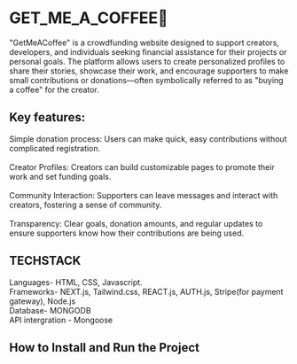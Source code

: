 # GET_ME_A_COFFEE🍵
"GetMeACoffee" is a crowdfunding website designed to support creators, developers, and individuals seeking financial assistance for their projects or personal goals. The platform allows users to create personalized profiles to share their stories, showcase their work, and encourage supporters to make small contributions or donations—often symbolically referred to as "buying a coffee" for the creator.

## Key features:
  Simple donation process: Users can make quick, easy contributions without complicated registration.
  <br><br>
  Creator Profiles: Creators can build customizable pages to promote their work and set funding goals.
  <br><br>
  Community Interaction: Supporters can leave messages and interact with creators, fostering a sense of community.
  <br><br>
  Transparency: Clear goals, donation amounts, and regular updates to ensure supporters know how their contributions are being used.

## TECHSTACK
Languages- HTML, CSS, Javascript.
<br>
Frameworks- NEXT.js, Tailwind.css, REACT.js, AUTH.js, Stripe(for payment gateway), Node.js
<br>
Database- MONGODB
<br>
API intergration - Mongoose

## How to Install and Run the Project



















